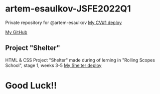 # artem-esaulkov-JSFE2022Q1
Private repository for @artem-esaulkov
[My CV#1 deploy](https://artem-esaulkov.github.io/rsschool-cv/cv)

[My GitHub](https://github.com/Artem-Esaulkov)

## Project "Shelter"
HTML & CSS Project "Shelter" made during of lerning in "Rolling Scopes School", stage 1, weeks 3-5
[My Shelter deploy](https://rolling-scopes-school.github.io/artem-esaulkov-JSFE2022Q1/shelter/pages/main/index.html)

# Good Luck!!
